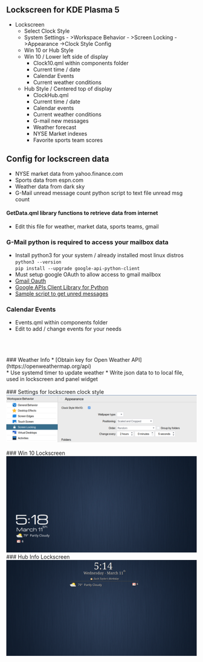 
## Lockscreen for KDE Plasma 5

* Lockscreen
    * Select Clock Style
    * System Settings - >Workspace Behavior - >Screen Locking ->Appearance ->Clock Style Config
    * Win 10 or Hub Style
    * Win 10 / Lower left side of display
        * Clock10.qml within components folder
        * Current time / date
        * Calendar Events
        * Current weather conditions
    * Hub Style / Centered top of display
        * ClockHub.qml
        * Current time / date
        * Calendar events
        * Current weather conditions
        * G-mail new messages
        * Weather forecast
        * NYSE Market indexes
        * Favorite sports team scores <br>

## Config for lockscreen data
* NYSE market data from yahoo.finance.com
* Sports data from espn.com
* Weather data from dark sky
* G-Mail unread message count python script to text file unread msg count

#### GetData.qml library functions to retrieve data from internet
* Edit this file for weather, market data, sports teams, gmail

### G-Mail python is required to access your mailbox data
* Install python3 for your system / already installed most linux distros <br>
`python3 --version` <br>
`pip install --upgrade google-api-python-client` <br>
* Must setup google OAuth to allow access to gmail mailbox
* [Gmail Oauth](https://developers.google.com/gmail/api/quickstart/python) <br>
* [Google APIs Client Library for Python](https://googleapis.github.io/google-api-python-client/docs/) <br>
* [Sample script to get unred messages](https://github.com/akora/gmail-message-counter-python) <br>

### Calendar Events
* Events.qml within components folder
* Edit to add / change events for your needs
<br>
<br>
<br>
### Weather Info
* [Obtain key for Open Weather API](https://openweathermap.org/api)<br>
* Use systemd timer to update weather
* Write json data to to local file, used in lockscreen and panel widget
<br>
<br>
### Settings for lockscreen clock style
<picture>
  <img alt="OWM" src="lockscreenSettings.png" width="512">
</picture> <br>
<br>
### Win 10 Lockscreen <br>
<picture>
  <img alt="OWM" src="lockscreen-win10.png" width="512">
</picture>
### Hub Info Lockscreen <br>
<picture>
  <img alt="OWM" src="lockscreen.png" width="512">
</picture>
